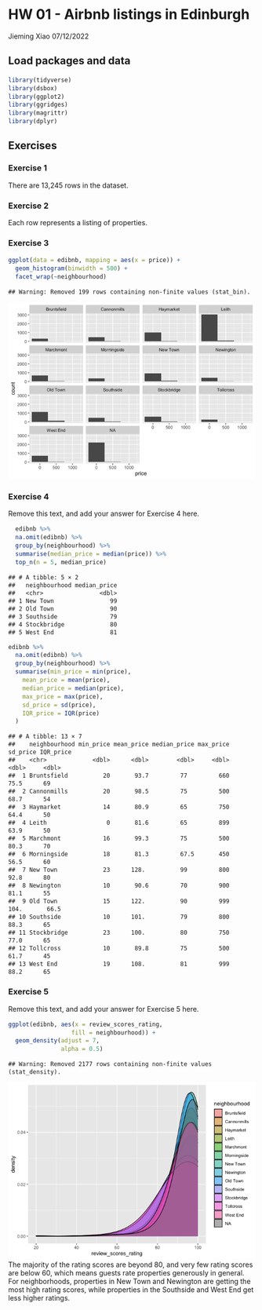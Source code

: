 HW 01 - Airbnb listings in Edinburgh
================
Jieming Xiao
07/12/2022

## Load packages and data

``` r
library(tidyverse)
library(dsbox)
library(ggplot2)
library(ggridges)
library(magrittr)
library(dplyr)
```

## Exercises

### Exercise 1

There are 13,245 rows in the dataset.

### Exercise 2

Each row represents a listing of properties.

### Exercise 3

``` r
ggplot(data = edibnb, mapping = aes(x = price)) +
  geom_histogram(binwidth = 500) +
  facet_wrap(~neighbourhood)
```

    ## Warning: Removed 199 rows containing non-finite values (stat_bin).

![](hw-02_files/figure-gfm/prices-neighbourhoods-1.png)<!-- -->

### Exercise 4

Remove this text, and add your answer for Exercise 4 here.

``` r
  edibnb %>%
  na.omit(edibnb) %>%
  group_by(neighbourhood) %>%
  summarise(median_price = median(price)) %>%
  top_n(n = 5, median_price)
```

    ## # A tibble: 5 × 2
    ##   neighbourhood median_price
    ##   <chr>                <dbl>
    ## 1 New Town                99
    ## 2 Old Town                90
    ## 3 Southside               79
    ## 4 Stockbridge             80
    ## 5 West End                81

``` r
edibnb %>%
  na.omit(edibnb) %>%
  group_by(neighbourhood) %>%
  summarise(min_price = min(price),
    mean_price = mean(price),
    median_price = median(price),
    max_price = max(price),
    sd_price = sd(price),
    IQR_price = IQR(price)
  )
```

    ## # A tibble: 13 × 7
    ##    neighbourhood min_price mean_price median_price max_price sd_price IQR_price
    ##    <chr>             <dbl>      <dbl>        <dbl>     <dbl>    <dbl>     <dbl>
    ##  1 Bruntsfield          20       93.7         77         660     75.5      69  
    ##  2 Cannonmills          20       98.5         75         500     68.7      54  
    ##  3 Haymarket            14       80.9         65         750     64.4      50  
    ##  4 Leith                 0       81.6         65         899     63.9      50  
    ##  5 Marchmont            16       99.3         75         500     80.3      70  
    ##  6 Morningside          18       81.3         67.5       450     56.5      60  
    ##  7 New Town             23      128.          99         800     92.8      80  
    ##  8 Newington            10       90.6         70         900     81.1      55  
    ##  9 Old Town             15      122.          90         999    104.       66.5
    ## 10 Southside            10      101.          79         800     88.3      65  
    ## 11 Stockbridge          23      100.          80         750     77.0      65  
    ## 12 Tollcross            10       89.8         75         500     61.7      45  
    ## 13 West End             19      108.          81         999     88.2      65

### Exercise 5

Remove this text, and add your answer for Exercise 5 here.

``` r
ggplot(edibnb, aes(x = review_scores_rating,
                  fill = neighbourhood)) +
  geom_density(adjust = 7, 
               alpha = 0.5) 
```

    ## Warning: Removed 2177 rows containing non-finite values (stat_density).

![](hw-02_files/figure-gfm/review-scores-rating-1.png)<!-- --> The
majority of the rating scores are beyond 80, and very few rating scores
are below 60, which means guests rate properties generously in general.
For neighborhoods, properties in New Town and Newington are getting the
most high rating scores, while properties in the Southside and West End
get less higher ratings.
